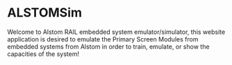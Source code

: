 # ALSTOMSim
Welcome to Alstom RAIL embedded system emulator/simulator, this website application is desired to emulate the Primary Screen Modules from embedded systems from Alstom in order to train, emulate, or show the capacities of the system!
